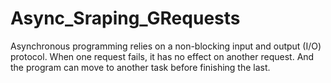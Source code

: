 # Async_Sraping_GRequests
Asynchronous programming relies on a non-blocking input and output (I/O) protocol. When one request fails, it has no effect on another request. And the program can move to another task before finishing the last. 
